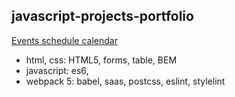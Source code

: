 ## javascript-projects-portfolio

[Events schedule calendar](https://zion86.github.io/js-portfolio/events-calendar/dist/index.html)
- html, css: HTML5, forms, table, BEM
- javascript: es6, 
- webpack 5: babel, saas, postcss, eslint, stylelint
